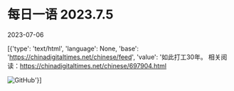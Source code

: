 # 每日一语 2023.7.5

2023-07-06

[{'type': 'text/html', 'language': None, 'base': 'https://chinadigitaltimes.net/chinese/feed', 'value': '如此打工30年。  相关阅读：https://chinadigitaltimes.net/chinese/697904.html

![GitHub](https://chinadigitaltimes.net/chinese/files/2023/07/2023.7.5.jpg)'}]